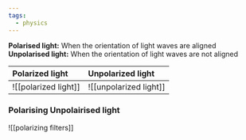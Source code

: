 ```yaml
---
tags:
  - physics
---
```

**Polarised light:** When the orientation of light waves are aligned
**Unpolarised light:** When the orientation of light waves are not aligned

| Polarized light<br>  | Unpolarized light<br>  |
| :------------------- | :--------------------- |
| ![[polarized light]] | ![[unpolarized light]] |


### Polarising Unpolairised light
![[polarizing filters]]


